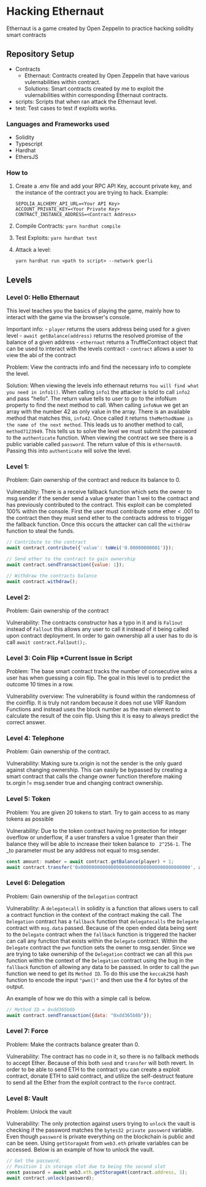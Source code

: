 # Hacking Ethernaut

Ethernaut is a game created by Open Zeppelin to practice hacking solidity smart contracts

## Repository Setup

- Contracts
  - Ethernaut: Contracts created by Open Zeppelin that have various vulernabilities within contract.
  - Solutions: Smart contracts created by me to exploit the vulernabilities within corresponding Ethernaut contracts.
- scripts: Scripts that when ran attack the Ethernaut level.
- test: Test cases to test if exploits works.

### Languages and Frameworks used

- Solidity
- Typescript
- Hardhat
- EthersJS

### How to

1. Create a .env file and add your RPC API Key, account private key, and the instance of the contract you are trying to hack. Example:

   ```
   SEPOLIA_ALCHEMY_API_URL=<Your API Key>
   ACCOUNT_PRIVATE_KEY=<Your Private Key>
   CONTRACT_INSTANCE_ADDRESS=<Contract Address>
   ```

2. Compile Contracts: `yarn hardhat compile`
3. Test Exploits: `yarn hardhat test`
4. Attack a level:

   ```
   yarn hardhat run <path to script> --network goerli
   ```

## Levels

### Level 0: Hello Ethernaut

This level teaches you the basics of playing the game, mainly how to interact with the game via the browser's console.

Important info: 
    - ```player``` returns the users address being used for a given level
    - ```await getBalance(address)``` returns the resolved promise of the balance of a given address
    - ```ethernaut``` returns a TruffleContract object that can be used to interact with the levels contract
    - ```contract``` allows a user to view the abi of the contract

Problem: View the contracts info and find the necessary info to complete the level.

Solution: When viewing the levels info ethernaut returns `You will find what you need in info1()`. When calling `info1` the attacker
    is told to call `info2` and pass "hello". The return value tells to user to go to the infoNum property to find the next method to call.
    When calling `infoNum` we get an array with the number 42 as only value in the array. There is an available method that matches this,
    `info42`. Once called it returns `theMethodName is the name of the next method`. This leads us to another method to call, `method7123949`.
    This tells us to solve the level we must submit the password to the `authenticate` function. When viewing the contract we see there
    is a public variable called `password`. The return value of this is `ethernaut0`. Passing this into `authenticate` will
    solve the level.

### Level 1: 

Problem: Gain ownership of the contract and reduce its balance to 0.

Vulnerability: There is a receive fallback function which sets the owner to msg.sender if the sender send a value greater than
    1 wei to the contract and has previously contributed to the contract. This exploit can be completed 100% within the 
    console. First the user must contribute some ether < .001 to the contract then they must send ether to the contracts address
    to trigger the fallback function. Once this occurs the attacker can call the `withdraw` function to steal the funds.

```js
// Contribute to the contract
await contract.contribute({'value': toWei('0.00000000001')});

// Send ether to the contract to gain ownership
await contract.sendTransaction({value: 1});

// Withdraw the contracts balance
await contract.withdraw();
```

### Level 2:

Problem: Gain ownership of the contract

Vulnerability: The contracts constructor has a typo in it and is `Fal1out` instead of `Fallout` this allows any user to call it instead of
    it being called upon contract deployment. In order to gain ownership all a user has to do is call `await contract.Fal1out();`.

### Level 3: Coin Flip \*Current Issue in Script

Problem: The base smart contract tracks the number of consecutive wins a user has when guessing a coin flip. The goal in this level is to predict the outcome 10 times in a row.

Vulnerability overview: The vulnerability is found within the randomness of the coinflip. It is truly not random because it does not use VRF Random Functions and instead uses the block number as the main element to calculate the result of the coin flip. Using this it is easy to always predict the correct answer.

### Level 4: Telephone

Problem: Gain ownership of the contract.

Vulnerability: Making sure tx.origin is not the sender is the only guard against changing ownership. This can easily be bypassed by creating a smart contract that calls the change owner function therefore making tx.orgin != msg.sender true and changing contract ownership.

### Level 5: Token

Problem: You are given 20 tokens to start. Try to gain access to as many tokens as possible

Vulnerability: Due to the token contract having no protection for integer overflow or underflow, if a user transfers a value 1 greater than their balance they will be able to increase their token balance to ` 2^256-1`. The _to parameter must be any address not equal to msg.sender.

```js
const amount: number = await contract.getBalance(player) + 1;
await contract.transfer('0x0000000000000000000000000000000000000000', amount);
```

### Level 6: Delegation

Problem: Gain ownership of the `Delegation` contract

Vulnerability: A `delegatecall` in solidity is a function that allows users to call a contract function in the context of the contract making the call. The `Delegation` contract has a `fallback` function that `delegatecalls` the `Delegate` contract with `msg.data` passed. Because of the open ended data being sent to the `Delegate` contract when the `fallback` function is triggered the hacker can call any function that exists within the `Delegate` contract. Within the `Delegate` contract the `pwn` function sets the owner to msg.sender. Since we are trying to take ownership of the `Delegation` contract we can all this `pwn` function within the context of the `Delegation` contract using the bug in the `fallback` function of allowing any data to be passsed. In order to call the `pwn` function we need to get its `Method ID`. To do this use the `keccak256` hash function to encode the input `"pwn()"` and then use the 4 for bytes of the output.

An example of how we do this with a simple call is below.

```js
// Method ID = 0xdd365b8b
await contract.sendTransaction({data: "0xdd365b8b"});
```

### Level 7: Force

Problem: Make the contracts balance greater than 0.

Vulnerability: The contract has no code in it, so there is no fallback methods to accept Ether. Because of this both `send` and `transfer` will both revert. In order to be able to send ETH to the contract you can create a exploit 
    contract, donate ETH to said contract, and utilize the self-destruct feature to send all the Ether from the exploit contract to the `Force` contract. 
    

### Level 8: Vault

Problem: Unlock the vault

Vulnerability: The only protection against users trying to `unlock` the vault is checking if the password matches the `bytes32 private password` variable. Even though `password` is private everything on the blockchain is public and can be seen. Using `getStorageAt` from `web3.eth` private variables can be accessed. Below is an example of how to unlock the vault.

```js
// Get the password.
// Position 1 in storage slot due to being the second slot
const password = await web3.eth.getStorageAt(contract.address, 1);
await contract.unlock(password);
```
